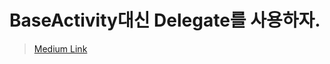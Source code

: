 # BaseActivity대신 Delegate를 사용하자.

> [Medium Link](https://levelup.gitconnected.com/android-nightmares-base-classes-ccf55dbd0604)

